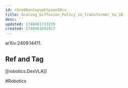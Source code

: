 ```yaml
---
id: r5re00antwyvpktpaxe58cv
title: Scaling_Diffusion_Policy_in_Transformer_to_1B
desc: ''
updated: 1740461713159
created: 1740461691917
---
```


arXiv:2409.14411.

## Ref and Tag

[[robotics.DexVLA]]

#Robotics